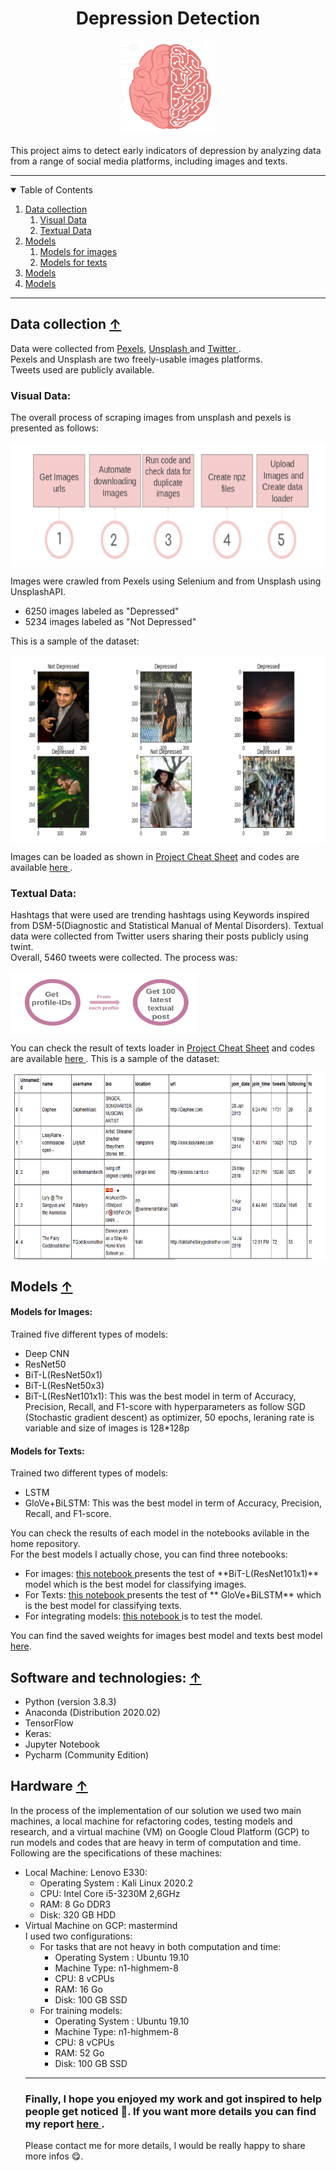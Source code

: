 <div align="center">
 <h1 align="center"> Depression Detection</h1>

 <img src="Screenshots/brain.png" alt="Logo-brain" width="150" height="150">
  
</div>

This project aims to detect early indicators of depression by analyzing data from a range of social media platforms, including images and texts. 

---

<!-- List of table of contents -->
<details open="open">
  <summary name="tbc"> Table of Contents</summary>

  <ol>
    <li> <a href="#data-collection--">Data collection </a> 
       <ol>
          <li> <a href="#visual-data">Visual Data</a> </li>
          <li> <a href="#textual-data">Textual Data</a> </li>
     </ol>
    </li>
    <li> <a href="#models--">Models </a> 
       <ol>
          <li> <a href="#models-for-images"> Models for images</a> </li>
          <li> <a href="#models-for-texts"> Models for texts</a> </li>
     </ol>
    </li>
    
   
   <li> <a href="#models">Models</a> </li>
   <li> <a href="#models">Models</a> </li>


  </ol>
</details>
 

---

## Data collection <a href="#top">&#8593; </a>
Data were collected from <a href="https://www.pexels.com/"> Pexels</a>, <a href="https://unsplash.com/"> Unsplash  </a> and <a href="https://twitter.com/?lang=ang"> Twitter </a>. <br>
Pexels and Unsplash are two freely-usable images platforms. <br>Tweets used are publicly available. 
### Visual Data: 
The overall process of scraping images from unsplash and pexels is presented as follows:
<div> <img src="Screenshots/crawl_images.PNG" alt="Image sample" width="800" height="200" align="center"> </div>

Images were crawled from Pexels using Selenium and from Unsplash using UnsplashAPI.  
<ul>
           <li> 6250 images labeled as "Depressed" </li>
           <li> 5234 images labeled as "Not Depressed" </li>
</ul>

This is a sample of the dataset: 
<div> <img src="Screenshots/ImageSample.png" alt="Image sample" width="800" height="300" align="center"> </div>
  
Images can be loaded as shown in <a href="Project Cheat Sheet.ipynb"> Project Cheat Sheet</a> and codes are available <a href="https://github.com/BouzidiImen/Social_media_Prediction_depression/tree/main/Scripts/Images_functions"> here <a>.
### Textual Data: 

Hashtags that were used are trending hashtags using Keywords inspired from DSM-5(Diagnostic and Statistical Manual of Mental Disorders). 
Textual data were collected from Twitter users sharing their posts publicly using twint. <br> 
Overall, 5460 tweets were collected.
The process was: <br>
 <div> <img src="Screenshots/crawl_texts.PNG" alt="Image sample" width="300" height="100" align="center"> </div>
 
You can check the result of texts loader in <a href="Project Cheat Sheet.ipynb"> Project Cheat Sheet</a> and codes are available <a href="https://github.com/BouzidiImen/Social_media_Prediction_depression/tree/main/Scripts/Twitter_Crawler"> here <a>.
This is a sample of the dataset: 
<div> <img src="Screenshots/texts_exmpl.PNG" alt="Image sample" width="800" height="300" align="center"> </div>
  
## Models <a href="#top">&#8593; </a>
#### Models for Images:
 Trained five different types of models: 
 <ul>
   <li> Deep CNN </li>
   <li> ResNet50  </li>
   <li> BiT-L(ResNet50x1) </li>
   <li>BiT-L(ResNet50x3) </li>
   <li> BiT-L(ResNet101x1): This was the best model in term of Accuracy, Precision, Recall, and F1-score with hyperparameters as follow SGD (Stochastic gradient descent) as optimizer, 50 epochs, leraning rate is variable and size of images is 128*128p </li>

</ul>
 
#### Models for Texts:
 Trained two different types of models: 
 <ul>
   <li>LSTM</li>
   <li> GloVe+BiLSTM: This was the best model in term of Accuracy, Precision, Recall, and F1-score. </li>
</ul>

 
You can check the results of each model in the notebooks avilable in the home repository. <br>
For the best models I actually chose, you can find three notebooks: <br> 
 <ul>
   <li>For images: <a href="https://github.com/BouzidiImen/Social_media_Prediction_depression/blob/main/Test_Best_Model.ipynb">this notebook </a> presents the test of **BiT-L(ResNet101x1)** model which is the best model for classifying images.  </li>
   <li>For Texts:  <a href="https://github.com/BouzidiImen/Social_media_Prediction_depression/blob/main/Testing_models.ipynb">this notebook </a> presents the test of ** GloVe+BiLSTM** which is the best model for classifying texts.  </li>
  <li>
   For integrating models: <a href="https://github.com/BouzidiImen/Social_media_Prediction_depression/blob/main/Integrating_Models.ipynb">this notebook </a> is to test the model. 
  </li>
</ul>

You can find the saved weights for images best model and texts best model <a href="https://drive.google.com/drive/folders/1R2nh2mDIhL1Z99O9XHPefwaaCNrKvFan?fbclid=IwAR1b-ZcUq7A9Xb8uV9Tv6m4ailydNWp6Pj3sr4SZ-Qm62U4tFPuVBoA_RvA">here</a>. 

 
 
## Software and technologies: <a href="#top">&#8593; </a> 
 
<ul>
   <li> Python (version 3.8.3) </li>
   <li> Anaconda (Distribution 2020.02) </li>
   <li> TensorFlow  </li>
   <li> Keras: </li>
   <li> Jupyter Notebook</li>
   <li>Pycharm (Community Edition)</li>

</ul>
 
  
 
## Hardware <a href="#top">&#8593; </a>
 In the process of the implementation of our solution we used two main machines,
a local machine for refactoring codes, testing models and research, and a virtual
machine (VM) on Google Cloud Platform (GCP) to run models and codes that
are heavy in term of computation and time. Following are the specifications of
these machines:
<ul>
    <li> Local Machine: Lenovo E330:
        <ul>
            <li>Operating System : Kali Linux 2020.2</li>
            <li>CPU: Intel Core i5-3230M 2,6GHz</li>
         <li>RAM: 8 Go DDR3</li>
         <li>Disk: 320 GB HDD</li>
        </ul>
    </li>
 
 
 <li>Virtual Machine on GCP: mastermind
        <br> I used two configurations: 
       <ul>
        <li> For tasks that are not heavy in both computation and time:
           <ul> <li>Operating System : Ubuntu 19.10</li>
            <li>Machine Type: n1-highmem-8</li>
          <li>CPU: 8 vCPUs</li>
          <li> RAM: 16 Go</li>
          <li> Disk: 100 GB SSD</li>
        </ul>
         </li>
            <li>
          For training models: <ul>
            <li>Operating System : Ubuntu 19.10</li>
            <li> Machine Type: n1-highmem-8</li>
          <li>CPU: 8 vCPUs</li>
          <li>RAM: 52 Go</li>
          <li>Disk: 100 GB SSD</li>
        </ul>
             </li>
         

 </li>

</ul>
         
 
 

 
 
---

### Finally, I hope you enjoyed my work and got inspired to help people get noticed :monocle_face:. If you want more details you can find my report <a href="https://github.com/BouzidiImen/Social_media_Prediction_depression/blob/main/Report.pdf">  here </a> . 

Please contact me for more details, I would be really happy to share more infos :yum:. 



 

 
 
